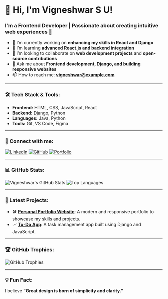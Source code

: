 # 👋 Hi, I'm Vigneshwar S U!
### I'm a Frontend Developer | Passionate about creating intuitive web experiences 🚀

- 🔭 I’m currently working on **enhancing my skills in React and Django**
- 🌱 I’m learning **advanced React.js and backend integration**
- 👯 I’m looking to collaborate on **web development projects** and **open-source contributions**
- 💬 Ask me about **Frontend development, Django, and building responsive websites**
- 📫 How to reach me: **[vigneshwar@example.com](mailto:vigneshwar@example.com)**

---

### 🛠 Tech Stack & Tools:
- **Frontend:** HTML, CSS, JavaScript, React  
- **Backend:** Django, Python  
- **Languages:** Java, Python  
- **Tools:** Git, VS Code, Figma  

---

### 🔗 **Connect with me:**
[![LinkedIn](https://img.shields.io/badge/-LinkedIn-blue?style=flat&logo=linkedin&logoColor=white)](https://linkedin.com/in/vigneshwar-su)
[![GitHub](https://img.shields.io/badge/-GitHub-black?style=flat&logo=github&logoColor=white)](https://github.com/YourGitHubUsername)
[![Portfolio](https://img.shields.io/badge/-Portfolio-critical?style=flat)](https://your-portfolio-link.com)

---

### 📊 GitHub Stats:
![Vigneshwar's GitHub Stats](https://github-readme-stats.vercel.app/api?username=Vigneshwar-SU&show_icons=true&theme=dark)
![Top Languages](https://github-readme-stats.vercel.app/api/top-langs/?username=Vigneshwar-SU&layout=compact&theme=dark)

---

### 🚀 Latest Projects:
- 🛠 **[Personal Portfolio Website](https://your-portfolio-link.com)**: A modern and responsive portfolio to showcase my skills and projects.  
- 📈 **[To-Do App](https://github.com/YourGitHubUsername/todo-app)**: A task management app built using Django and JavaScript.

---

### 🏆 GitHub Trophies:
![GitHub Trophies](https://github-profile-trophy.vercel.app/?username=Vigneshwar-SU&theme=darkhub&no-frame=true&margin-w=15)

---

### 💡 Fun Fact:
I believe **"Great design is born of simplicity and clarity."**
